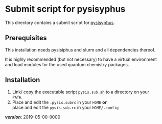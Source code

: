# Submit script for pysisyphus 

This directory contains a submit script for 
[pysisyphus](https://github.com/eljost/pysisyphus).

## Prerequisites

This installation needs pysisiphus and slurm and all dependencies thereof.

It is highly recommended (but not necessary) to have a virtual environment
and load modules for the used quantum chemistry packages.

## Installation

1. Link/ copy the executable script `pysis.sub.sh` to a directory on your `PATH`.
2. Place and edit the `.pysis.subrc` in your `HOME` **or**  
   place and edit the `pysis.sub.rc` in your `HOME/.config`


___version___: 2019-05-00-0000

